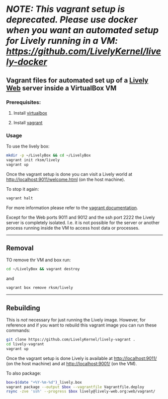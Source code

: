 # *NOTE: This vagrant setup is deprecated.  Please use docker when you want an automated setup for Lively running in a VM: https://github.com/LivelyKernel/lively-docker*





## Vagrant files for automated set up of a [Lively Web](http://lively-web.org) server inside a VirtualBox VM ##

### Prerequisites:

1. Install [virtualbox](https://www.virtualbox.org/wiki/Downloads)

2. Install [vagrant](http://www.vagrantup.com/downloads.html)

### Usage

To use the lively box:

```sh
mkdir -p ~/LivelyBox && cd ~/LivelyBox
vagrant init rksm/lively
vagrant up
```

Once the vagrant setup is done you can visit a Lively world at [http://localhost:9011/welcome.html](http://localhost:9011/welcome.html) (on the host machine).

To stop it again:

```sh
vagrant halt
```

For more information please refer to the [vagrant documentation](https://docs.vagrantup.com/v2/getting-started/index.html).

Except for the Web ports 9011 and 9012 and the ssh port 2222 the Lively server is completely isolated. I.e. it is not possible for the server or another process running inside the VM to access host data or processes.

---

## Removal

TO remove thr VM and box run:

```sh
cd ~/LivelyBox && vagrant destroy
```

and

```sh
vagrant box remove rksm/lively
```

---

## Rebuilding

This is *not* necessary for just running the Lively image. However, for
reference and if you want to rebuild this vagrant image you can run these
commands:

```sh
git clone https://github.com/LivelyKernel/lively-vagrant .
cd lively-vagrant
vagrant up
```

Once the vagrant setup is done Lively is available at [http://localhost:9011/](http://localhost:9011/) (on
the host machine) and at [http://localhost:9001/](http://localhost:9011/) (on the VM).

To also package:

```sh
box=$(date "+%Y-%m-%d")_lively.box
vagrant package --output $box --vagrantfile Vagrantfile.deploy
rsync -zve 'ssh' --progress $box lively@lively-web.org:web/vagrant/
```

<!-- vagrant box add -c -f --name rksm/lively $box -->
<!-- vagrant box add -c -f --name rksm/lively 2014-06-24_lively-debian7.box -->
